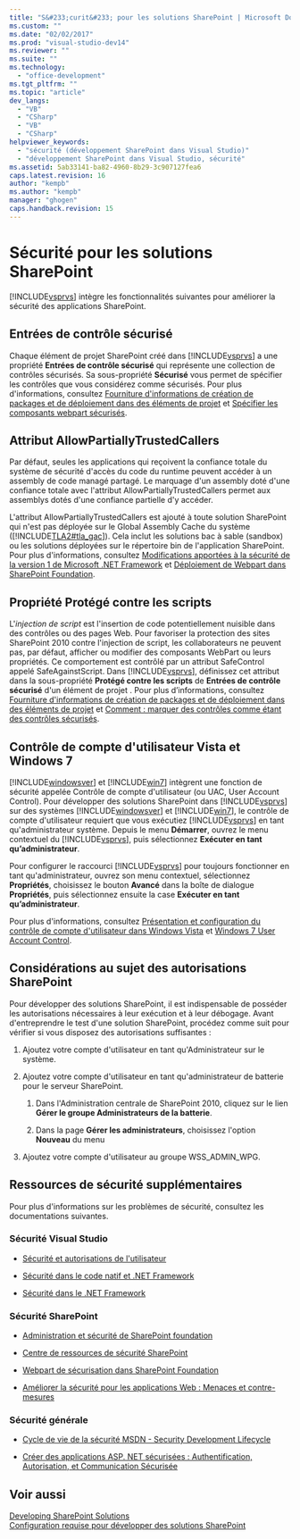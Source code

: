 ```yaml
---
title: "S&#233;curit&#233; pour les solutions SharePoint | Microsoft Docs"
ms.custom: ""
ms.date: "02/02/2017"
ms.prod: "visual-studio-dev14"
ms.reviewer: ""
ms.suite: ""
ms.technology: 
  - "office-development"
ms.tgt_pltfrm: ""
ms.topic: "article"
dev_langs: 
  - "VB"
  - "CSharp"
  - "VB"
  - "CSharp"
helpviewer_keywords: 
  - "sécurité (développement SharePoint dans Visual Studio)"
  - "développement SharePoint dans Visual Studio, sécurité"
ms.assetid: 5ab33141-ba82-4960-8b29-3c907127fea6
caps.latest.revision: 16
author: "kempb"
ms.author: "kempb"
manager: "ghogen"
caps.handback.revision: 15
---
```

# S&#233;curit&#233; pour les solutions SharePoint
  [!INCLUDE[vsprvs](../sharepoint/includes/vsprvs-md.md)] intègre les fonctionnalités suivantes pour améliorer la sécurité des applications SharePoint.  
  
## Entrées de contrôle sécurisé  
 Chaque élément de projet SharePoint créé dans [!INCLUDE[vsprvs](../sharepoint/includes/vsprvs-md.md)] a une propriété **Entrées de contrôle sécurisé** qui représente une collection de contrôles sécurisés.  Sa sous\-propriété **Sécurisé** vous permet de spécifier les contrôles que vous considérez comme sécurisés.  Pour plus d'informations, consultez [Fourniture d'informations de création de packages et de déploiement dans des éléments de projet](../sharepoint/providing-packaging-and-deployment-information-in-project-items.md) et [Spécifier les composants webpart sécurisés](http://go.microsoft.com/fwlink/?LinkId=177521).  
  
## Attribut AllowPartiallyTrustedCallers  
 Par défaut, seules les applications qui reçoivent la confiance totale du système de sécurité d'accès du code du runtime peuvent accéder à un assembly de code managé partagé.  Le marquage d'un assembly doté d'une confiance totale avec l'attribut AllowPartiallyTrustedCallers permet aux assemblys dotés d'une confiance partielle d'y accéder.  
  
 L'attribut AllowPartiallyTrustedCallers est ajouté à toute solution SharePoint qui n'est pas déployée sur le Global Assembly Cache du système \([!INCLUDE[TLA2#tla_gac](../sharepoint/includes/tla2sharptla-gac-md.md)]\).  Cela inclut les solutions bac à sable \(sandbox\) ou les solutions déployées sur le répertoire bin de l'application SharePoint.  Pour plus d'informations, consultez [Modifications apportées à la sécurité de la version 1 de Microsoft .NET Framework](http://go.microsoft.com/fwlink/?LinkId=177515) et [Déploiement de Webpart dans SharePoint Foundation](http://go.microsoft.com/fwlink/?LinkId=177509).  
  
## Propriété Protégé contre les scripts  
 L'*injection de script* est l'insertion de code potentiellement nuisible dans des contrôles ou des pages Web.  Pour favoriser la protection des sites SharePoint 2010 contre l'injection de script, les collaborateurs ne peuvent pas, par défaut, afficher ou modifier des composants WebPart ou leurs propriétés.  Ce comportement est contrôlé par un attribut SafeControl appelé SafeAgainstScript.  Dans [!INCLUDE[vsprvs](../sharepoint/includes/vsprvs-md.md)], définissez cet attribut dans la sous\-propriété **Protégé contre les scripts** de **Entrées de contrôle sécurisé** d'un élément de projet .  Pour plus d’informations, consultez [Fourniture d'informations de création de packages et de déploiement dans des éléments de projet](../sharepoint/providing-packaging-and-deployment-information-in-project-items.md) et [Comment : marquer des contrôles comme étant des contrôles sécurisés](../sharepoint/how-to-mark-controls-as-safe-controls.md).  
  
## Contrôle de compte d'utilisateur Vista et Windows 7  
 [!INCLUDE[windowsver](../sharepoint/includes/windowsver-md.md)] et [!INCLUDE[win7](../sharepoint/includes/win7-md.md)] intègrent une fonction de sécurité appelée Contrôle de compte d'utilisateur \(ou UAC, User Account Control\).  Pour développer des solutions SharePoint dans [!INCLUDE[vsprvs](../sharepoint/includes/vsprvs-md.md)] sur des systèmes [!INCLUDE[windowsver](../sharepoint/includes/windowsver-md.md)] et [!INCLUDE[win7](../sharepoint/includes/win7-md.md)], le contrôle de compte d'utilisateur requiert que vous exécutiez [!INCLUDE[vsprvs](../sharepoint/includes/vsprvs-md.md)] en tant qu'administrateur système.  Depuis le menu **Démarrer**, ouvrez le menu contextuel du [!INCLUDE[vsprvs](../sharepoint/includes/vsprvs-md.md)], puis sélectionnez **Exécuter en tant qu’administrateur**.  
  
 Pour configurer le raccourci [!INCLUDE[vsprvs](../sharepoint/includes/vsprvs-md.md)] pour toujours fonctionner en tant qu'administrateur, ouvrez son menu contextuel, sélectionnez **Propriétés**, choisissez le bouton **Avancé** dans la boîte de dialogue **Propriétés**, puis sélectionnez ensuite la case **Exécuter en tant qu’administrateur**.  
  
 Pour plus d'informations, consultez [Présentation et configuration du contrôle de compte d'utilisateur dans Windows Vista](http://go.microsoft.com/fwlink/?LinkID=156476) et [Windows 7 User Account Control](http://go.microsoft.com/fwlink/?LinkId=177523).  
  
## Considérations au sujet des autorisations SharePoint  
 Pour développer des solutions SharePoint, il est indispensable de posséder les autorisations nécessaires à leur exécution et à leur débogage.  Avant d'entreprendre le test d'une solution SharePoint, procédez comme suit pour vérifier si vous disposez des autorisations suffisantes :  
  
1.  Ajoutez votre compte d'utilisateur en tant qu'Administrateur sur le système.  
  
2.  Ajoutez votre compte d'utilisateur en tant qu'administrateur de batterie pour le serveur SharePoint.  
  
    1.  Dans l'Administration centrale de SharePoint 2010, cliquez sur le lien **Gérer le groupe Administrateurs de la batterie**.  
  
    2.  Dans la page **Gérer les administrateurs**, choisissez l'option **Nouveau** du menu  
  
3.  Ajoutez votre compte d'utilisateur au groupe WSS\_ADMIN\_WPG.  
  
## Ressources de sécurité supplémentaires  
 Pour plus d'informations sur les problèmes de sécurité, consultez les documentations suivantes.  
  
### Sécurité Visual Studio  
  
-   [Sécurité et autorisations de l'utilisateur](http://go.microsoft.com/fwlink/?LinkId=177503)  
  
-   [Sécurité dans le code natif et .NET Framework](http://go.microsoft.com/fwlink/?LinkId=177504)  
  
-   [Sécurité dans le .NET Framework](http://go.microsoft.com/fwlink/?LinkId=177502)  
  
### Sécurité SharePoint  
  
-   [Administration et sécurité de SharePoint foundation](http://go.microsoft.com/fwlink/?LinkId=177501)  
  
-   [Centre de ressources de sécurité SharePoint](http://go.microsoft.com/fwlink/?LinkId=177498)  
  
-   [Webpart de sécurisation dans SharePoint Foundation](http://go.microsoft.com/fwlink/?LinkId=177511)  
  
-   [Améliorer la sécurité pour les applications Web : Menaces et contre\-mesures](http://go.microsoft.com/fwlink/?LinkID=140080)  
  
### Sécurité générale  
  
-   [Cycle de vie de la sécurité MSDN \- Security Development Lifecycle](http://go.microsoft.com/fwlink/?LinkID=147149)  
  
-   [Créer des applications ASP. NET sécurisées : Authentification, Autorisation, et Communication Sécurisée](http://go.microsoft.com/fwlink/?LinkId=177494)  
  
## Voir aussi  
 [Developing SharePoint Solutions](../sharepoint/developing-sharepoint-solutions.md)   
 [Configuration requise pour développer des solutions SharePoint](../sharepoint/requirements-for-developing-sharepoint-solutions.md)  
  
  